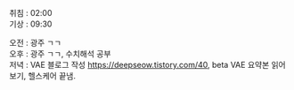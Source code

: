 취침 : 02:00  
기상 : 09:30  
  
오전 : 광주 ㄱㄱ  
오후 : 광주 ㄱㄱ, 수치해석 공부  
저녁 : VAE 블로그 작성 https://deepseow.tistory.com/40, beta VAE 요약본 읽어보기, 헬스케어 끝냄.
